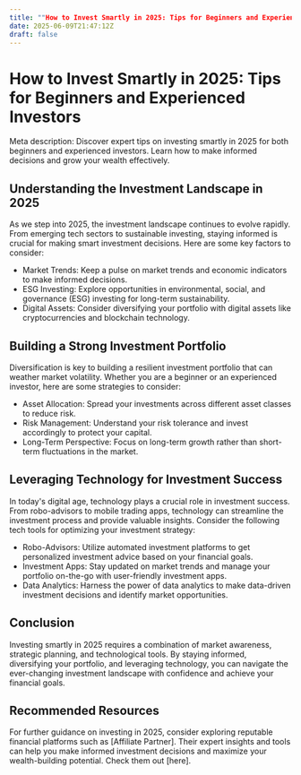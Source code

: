 ```yaml
---
title: ""How to Invest Smartly in 2025: Tips for Beginners and Experienced Investors""
date: 2025-06-09T21:47:12Z
draft: false
---
```


# How to Invest Smartly in 2025: Tips for Beginners and Experienced Investors

Meta description: Discover expert tips on investing smartly in 2025 for both beginners and experienced investors. Learn how to make informed decisions and grow your wealth effectively.

## Understanding the Investment Landscape in 2025

As we step into 2025, the investment landscape continues to evolve rapidly. From emerging tech sectors to sustainable investing, staying informed is crucial for making smart investment decisions. Here are some key factors to consider:

- Market Trends: Keep a pulse on market trends and economic indicators to make informed decisions.
- ESG Investing: Explore opportunities in environmental, social, and governance (ESG) investing for long-term sustainability.
- Digital Assets: Consider diversifying your portfolio with digital assets like cryptocurrencies and blockchain technology.

## Building a Strong Investment Portfolio

Diversification is key to building a resilient investment portfolio that can weather market volatility. Whether you are a beginner or an experienced investor, here are some strategies to consider:

- Asset Allocation: Spread your investments across different asset classes to reduce risk.
- Risk Management: Understand your risk tolerance and invest accordingly to protect your capital.
- Long-Term Perspective: Focus on long-term growth rather than short-term fluctuations in the market.

## Leveraging Technology for Investment Success

In today's digital age, technology plays a crucial role in investment success. From robo-advisors to mobile trading apps, technology can streamline the investment process and provide valuable insights. Consider the following tech tools for optimizing your investment strategy:

- Robo-Advisors: Utilize automated investment platforms to get personalized investment advice based on your financial goals.
- Investment Apps: Stay updated on market trends and manage your portfolio on-the-go with user-friendly investment apps.
- Data Analytics: Harness the power of data analytics to make data-driven investment decisions and identify market opportunities.

## Conclusion

Investing smartly in 2025 requires a combination of market awareness, strategic planning, and technological tools. By staying informed, diversifying your portfolio, and leveraging technology, you can navigate the ever-changing investment landscape with confidence and achieve your financial goals.

## Recommended Resources

For further guidance on investing in 2025, consider exploring reputable financial platforms such as [Affiliate Partner]. Their expert insights and tools can help you make informed investment decisions and maximize your wealth-building potential. Check them out [here].